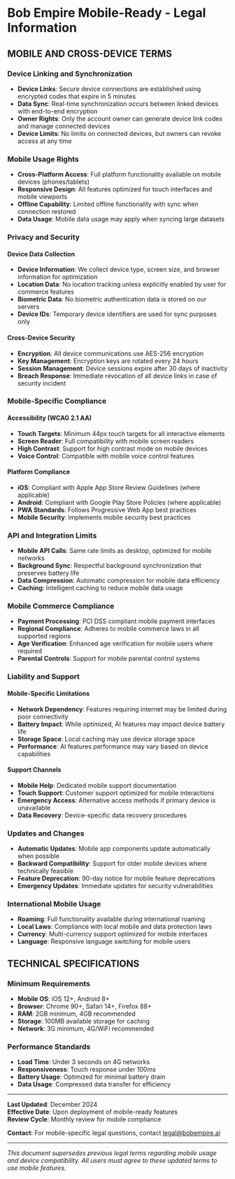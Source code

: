 # Bob Empire Mobile-Ready - Legal Information

## MOBILE AND CROSS-DEVICE TERMS

### Device Linking and Synchronization
- **Device Links**: Secure device connections are established using encrypted codes that expire in 5 minutes
- **Data Sync**: Real-time synchronization occurs between linked devices with end-to-end encryption
- **Owner Rights**: Only the account owner can generate device link codes and manage connected devices
- **Device Limits**: No limits on connected devices, but owners can revoke access at any time

### Mobile Usage Rights
- **Cross-Platform Access**: Full platform functionality available on mobile devices (phones/tablets)
- **Responsive Design**: All features optimized for touch interfaces and mobile viewports
- **Offline Capability**: Limited offline functionality with sync when connection restored
- **Data Usage**: Mobile data usage may apply when syncing large datasets

### Privacy and Security

#### Device Data Collection
- **Device Information**: We collect device type, screen size, and browser information for optimization
- **Location Data**: No location tracking unless explicitly enabled by user for commerce features
- **Biometric Data**: No biometric authentication data is stored on our servers
- **Device IDs**: Temporary device identifiers are used for sync purposes only

#### Cross-Device Security
- **Encryption**: All device communications use AES-256 encryption
- **Key Management**: Encryption keys are rotated every 24 hours
- **Session Management**: Device sessions expire after 30 days of inactivity
- **Breach Response**: Immediate revocation of all device links in case of security incident

### Mobile-Specific Compliance

#### Accessibility (WCAG 2.1 AA)
- **Touch Targets**: Minimum 44px touch targets for all interactive elements
- **Screen Reader**: Full compatibility with mobile screen readers
- **High Contrast**: Support for high contrast mode on mobile devices
- **Voice Control**: Compatible with mobile voice control features

#### Platform Compliance
- **iOS**: Compliant with Apple App Store Review Guidelines (where applicable)
- **Android**: Compliant with Google Play Store Policies (where applicable)
- **PWA Standards**: Follows Progressive Web App best practices
- **Mobile Security**: Implements mobile security best practices

### API and Integration Limits
- **Mobile API Calls**: Same rate limits as desktop, optimized for mobile networks
- **Background Sync**: Respectful background synchronization that preserves battery life
- **Data Compression**: Automatic compression for mobile data efficiency
- **Caching**: Intelligent caching to reduce mobile data usage

### Mobile Commerce Compliance
- **Payment Processing**: PCI DSS compliant mobile payment interfaces
- **Regional Compliance**: Adheres to mobile commerce laws in all supported regions
- **Age Verification**: Enhanced age verification for mobile users where required
- **Parental Controls**: Support for mobile parental control systems

### Liability and Support

#### Mobile-Specific Limitations
- **Network Dependency**: Features requiring internet may be limited during poor connectivity
- **Battery Impact**: While optimized, AI features may impact device battery life
- **Storage Space**: Local caching may use device storage space
- **Performance**: AI features performance may vary based on device capabilities

#### Support Channels
- **Mobile Help**: Dedicated mobile support documentation
- **Touch Support**: Customer support optimized for mobile interactions
- **Emergency Access**: Alternative access methods if primary device is unavailable
- **Data Recovery**: Device-specific data recovery procedures

### Updates and Changes
- **Automatic Updates**: Mobile app components update automatically when possible
- **Backward Compatibility**: Support for older mobile devices where technically feasible
- **Feature Deprecation**: 90-day notice for mobile feature deprecations
- **Emergency Updates**: Immediate updates for security vulnerabilities

### International Mobile Usage
- **Roaming**: Full functionality available during international roaming
- **Local Laws**: Compliance with local mobile and data protection laws
- **Currency**: Multi-currency support optimized for mobile interfaces
- **Language**: Responsive language switching for mobile users

## TECHNICAL SPECIFICATIONS

### Minimum Requirements
- **Mobile OS**: iOS 12+, Android 8+
- **Browser**: Chrome 90+, Safari 14+, Firefox 88+
- **RAM**: 2GB minimum, 4GB recommended
- **Storage**: 100MB available storage for caching
- **Network**: 3G minimum, 4G/WiFi recommended

### Performance Standards
- **Load Time**: Under 3 seconds on 4G networks
- **Responsiveness**: Touch response under 100ms
- **Battery Usage**: Optimized for minimal battery drain
- **Data Usage**: Compressed data transfer for efficiency

---

**Last Updated**: December 2024  
**Effective Date**: Upon deployment of mobile-ready features  
**Review Cycle**: Monthly review for mobile compliance  

**Contact**: For mobile-specific legal questions, contact legal@bobempire.ai

---

*This document supersedes previous legal terms regarding mobile usage and device compatibility. All users must agree to these updated terms to use mobile features.*